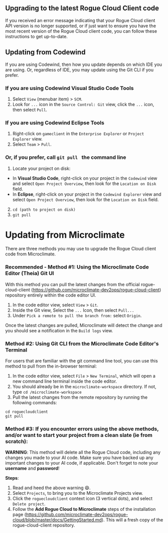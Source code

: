## Upgrading to the latest Rogue Cloud Client code

If you received an error message indicating that your Rogue Cloud client API version is no longer supported, or if just want to ensure you have the
most recent version of the Rogue Cloud client code, you can follow these instructions to get up-to-date.


## Updating from Codewind

If you are using Codewind, then how you update depends on which IDE you are using. Or, regardless of IDE, you may update using the Git CLI if you prefer.

### If you are using Codewind Visual Studio Code Tools

1. Select `View` (menubar item) > `SCM`.
2. Look for `...` icon in the `Source Control: Git` view, click the `...` icon, then select `Pull`.

### If you are using Codewind Eclipse Tools

1. Right-click on `gameclient` in the `Enterprise Explorer` or `Project Explorer` view. 
2. Select `Team` > `Pull`.

### Or, if you prefer, call `git pull ` the command line

1. Locate your project on disk:
- In **Visual Studio Code**, right-click on your project in the `Codewind` view and select `Open Project Overview`, then look for the `Location on Disk` field.
- In **Eclipse**, right-click on your project in the `Codewind Explorer` view and select `Open Project Overview`, then look for the `Location on Disk` field.
2. `cd (path to project on disk)`
3. `git pull`


# Updating from Microclimate

There are three methods you may use to upgrade the Rogue Cloud client code from Microclimate.

### Recommended - Method #1: Using the Microclimate Code Editor (Theia) Git UI
With this method you can pull the latest changes from the official rogue-cloud-client (https://github.com/microclimate-dev2ops/rogue-cloud-client) repository entirely within the code editor UI.

1. In the code editor view, select `View` > `Git`.
2. Inside the Git view, Select the `...` Icon, then select `Pull...`
3. Under `Pick a remote to pull the branch from:` select `Origin`.

Once the latest changes are pulled, Microclimate will detect the change and you should see a notification in the `Build logs` view.


### Method #2: Using Git CLI from the Microclimate Code Editor's Terminal

For users that are familiar with the git command line tool, you can use this method to pull from the in-browser terminal:
1. In the code editor view, select `File` > `New Terminal`, which will open a new command line terminal inside the code editor.
2. You should already be in the `microclimate-workspace` directory. If not, type `cd /microclimate-workspace`
3. Pull the latest changes from the remote repository by running the following commands:
```
cd roguecloudclient
git pull
```

### Method #3: If you encounter errors using the above methods, and/or want to start your project from a clean slate (ie from scratch):

**WARNING**: This method will delete all the Rogue Cloud code, including any changes you made to your AI code. Make sure you have backed up any important changes to your AI code, if applicable. Don't forget to note your **username** and **password**!

**Steps**:
1. Read and heed the above warning :smile:.
2. Select `Projects`, to bring you to the Microclimate Projects view.
3. Click the `roguecloudclient` context icon (3 vertical dots), and select `Delete project`.
4. Follow the **Add Rogue Cloud to Microclimate** steps of the installation page (https://github.com/microclimate-dev2ops/rogue-cloud/blob/master/docs/GettingStarted.md). This will a fresh copy of the rogue-cloud-client repository.
